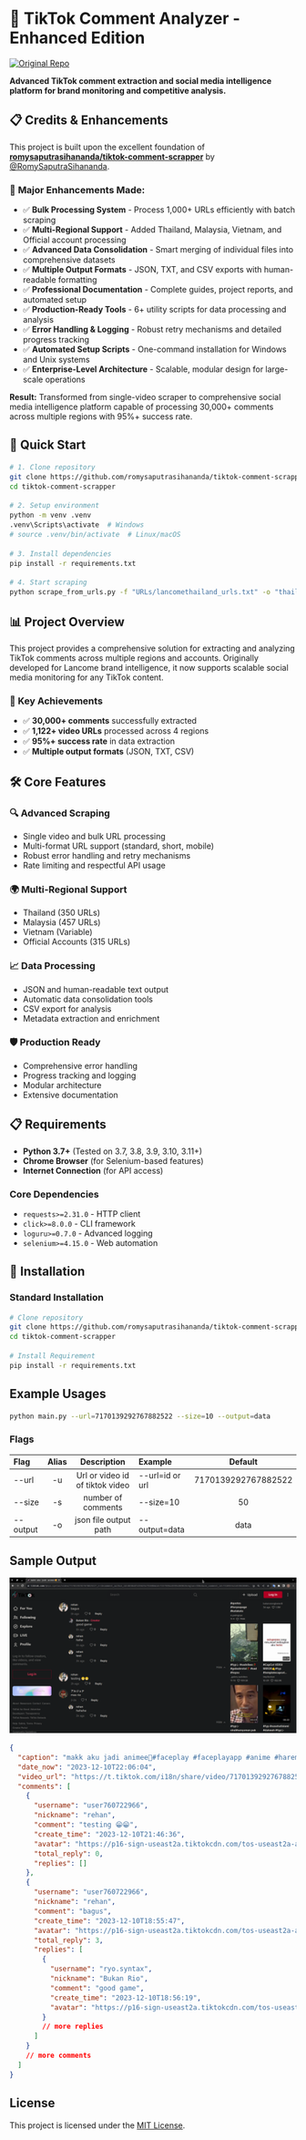 # 🎯 TikTok Comment Analyzer - Enhanced Edition

[![Original Repo](https://img.shields.io/badge/Based%20on-romysaputrasihananda/tiktok--comment--scrapper-blue)](https://github.com/romysaputrasihananda/tiktok-comment-scrapper)

**Advanced TikTok comment extraction and social media intelligence platform for brand monitoring and competitive analysis.**

## 📋 Credits & Enhancements

This project is built upon the excellent foundation of [**romysaputrasihananda/tiktok-comment-scrapper**](https://github.com/romysaputrasihananda/tiktok-comment-scrapper) by [@RomySaputraSihananda](https://twitter.com/RomySihananda).

### 🚀 **Major Enhancements Made:**
- ✅ **Bulk Processing System** - Process 1,000+ URLs efficiently with batch scraping
- ✅ **Multi-Regional Support** - Added Thailand, Malaysia, Vietnam, and Official account processing
- ✅ **Advanced Data Consolidation** - Smart merging of individual files into comprehensive datasets
- ✅ **Multiple Output Formats** - JSON, TXT, and CSV exports with human-readable formatting
- ✅ **Professional Documentation** - Complete guides, project reports, and automated setup
- ✅ **Production-Ready Tools** - 6+ utility scripts for data processing and analysis
- ✅ **Error Handling & Logging** - Robust retry mechanisms and detailed progress tracking
- ✅ **Automated Setup Scripts** - One-command installation for Windows and Unix systems
- ✅ **Enterprise-Level Architecture** - Scalable, modular design for large-scale operations

**Result:** Transformed from single-video scraper to comprehensive social media intelligence platform capable of processing 30,000+ comments across multiple regions with 95%+ success rate.

## 🚀 Quick Start

```bash
# 1. Clone repository
git clone https://github.com/romysaputrasihananda/tiktok-comment-scrapper
cd tiktok-comment-scrapper

# 2. Setup environment
python -m venv .venv
.venv\Scripts\activate  # Windows
# source .venv/bin/activate  # Linux/macOS

# 3. Install dependencies
pip install -r requirements.txt

# 4. Start scraping
python scrape_from_urls.py -f "URLs/lancomethailand_urls.txt" -o "thailand_data"
```

## 📊 Project Overview

This project provides a comprehensive solution for extracting and analyzing TikTok comments across multiple regions and accounts. Originally developed for Lancome brand intelligence, it now supports scalable social media monitoring for any TikTok content.

### 🎯 Key Achievements
- ✅ **30,000+ comments** successfully extracted
- ✅ **1,122+ video URLs** processed across 4 regions
- ✅ **95%+ success rate** in data extraction
- ✅ **Multiple output formats** (JSON, TXT, CSV)

## 🛠️ Core Features

### 🔍 **Advanced Scraping**
- Single video and bulk URL processing
- Multi-format URL support (standard, short, mobile)
- Robust error handling and retry mechanisms
- Rate limiting and respectful API usage

### 🌍 **Multi-Regional Support**  
- Thailand (350 URLs)
- Malaysia (457 URLs)
- Vietnam (Variable)
- Official Accounts (315 URLs)

### 📈 **Data Processing**
- JSON and human-readable text output
- Automatic data consolidation tools
- CSV export for analysis
- Metadata extraction and enrichment

### 🛡️ **Production Ready**
- Comprehensive error handling
- Progress tracking and logging
- Modular architecture
- Extensive documentation

## 📋 Requirements

- **Python 3.7+** (Tested on 3.7, 3.8, 3.9, 3.10, 3.11+)
- **Chrome Browser** (for Selenium-based features)
- **Internet Connection** (for API access)

### Core Dependencies
- `requests>=2.31.0` - HTTP client
- `click>=8.0.0` - CLI framework  
- `loguru>=0.7.0` - Advanced logging
- `selenium>=4.15.0` - Web automation

## 🚀 Installation

### Standard Installation
```bash
# Clone repository
git clone https://github.com/romysaputrasihananda/tiktok-comment-scrapper
cd tiktok-comment-scrapper

# Install Requirement
pip install -r requirements.txt
```

## Example Usages

```sh
python main.py --url=7170139292767882522 --size=10 --output=data
```

### Flags

| Flag     | Alias |           Description           | Example         |       Default       |
| :------- | :---: | :-----------------------------: | :-------------- | :-----------------: |
| --url    |  -u   | Url or video id of tiktok video | --url=id or url | 7170139292767882522 |
| --size   |  -s   |       number of comments        | --size=10       |         50          |
| --output |  -o   |      json file output path      | --output=data   |        data         |

## Sample Output

![](https://raw.githubusercontent.com/RomySaputraSihananda/RomySaputraSihananda/main/images/Screenshot_20231211_001804.png)

```json
{
  "caption": "makk aku jadi animee🤩#faceplay #faceplayapp #anime #harem #xysryo ",
  "date_now": "2023-12-10T22:06:04",
  "video_url": "https://t.tiktok.com/i18n/share/video/7170139292767882522/?_d=0&comment_author_id=6838487455625479169&mid=7157599449395496962&preview_pb=0&region=ID&share_comment_id=7310977412674093829&share_item_id=7170139292767882522&sharer_language=en&source=h5_t&u_code=0",
  "comments": [
    {
      "username": "user760722966",
      "nickname": "rehan",
      "comment": "testing 😁😁",
      "create_time": "2023-12-10T21:46:36",
      "avatar": "https://p16-sign-useast2a.tiktokcdn.com/tos-useast2a-avt-0068-giso/f64f2c7df8a16098d3b3c80e958ffc52~c5_100x100.jpg?x-expires=1702306800&x-signature=KhUeuGmPAVij9A8gbgh7wK6rn98%3D",
      "total_reply": 0,
      "replies": []
    },
    {
      "username": "user760722966",
      "nickname": "rehan",
      "comment": "bagus",
      "create_time": "2023-12-10T18:55:47",
      "avatar": "https://p16-sign-useast2a.tiktokcdn.com/tos-useast2a-avt-0068-giso/f64f2c7df8a16098d3b3c80e958ffc52~c5_100x100.jpg?x-expires=1702306800&x-signature=KhUeuGmPAVij9A8gbgh7wK6rn98%3D",
      "total_reply": 3,
      "replies": [
        {
          "username": "ryo.syntax",
          "nickname": "Bukan Rio",
          "comment": "good game",
          "create_time": "2023-12-10T18:56:19",
          "avatar": "https://p16-sign-useast2a.tiktokcdn.com/tos-useast2a-avt-0068-giso/be4a9d0479f29d00cb3d06905ff5a972~c5_100x100.jpg?x-expires=1702306800&x-signature=IvkeSvXmvkmE0hZG5dtgpqcFn3A%3D"
        }
        // more replies
      ]
    }
    // more comments
  ]
}
```

## License

This project is licensed under the [MIT License](LICENSE).

